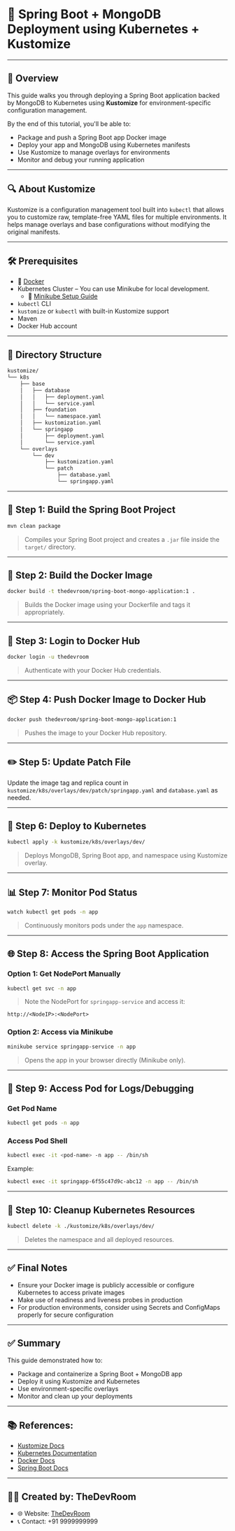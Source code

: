 
# 🚀 Spring Boot + MongoDB Deployment using Kubernetes + Kustomize

---
## 🧾 Overview
This guide walks you through deploying a Spring Boot application backed by MongoDB to Kubernetes using **Kustomize** for environment-specific configuration management.

By the end of this tutorial, you'll be able to:
- Package and push a Spring Boot app Docker image
- Deploy your app and MongoDB using Kubernetes manifests
- Use Kustomize to manage overlays for environments
- Monitor and debug your running application

---
## 🔍 About Kustomize
Kustomize is a configuration management tool built into `kubectl` that allows you to customize raw, template-free YAML files for multiple environments. It helps manage overlays and base configurations without modifying the original manifests.

---
## 🛠 Prerequisites
- 🐳 [Docker](https://github.com/localhost-devel/thedevroom/blob/master/TheDevRoom/docker/docker.md#-installation-guide)
- Kubernetes Cluster – You can use Minikube for local development.
    - 📘 [Minikube Setup Guide](https://github.com/localhost-devel/thedevroom/blob/master/TheDevRoom/kubernetes-setup/setup-k8s/setup_minikube.md)
- `kubectl` CLI
- `kustomize` or `kubectl` with built-in Kustomize support
- Maven
- Docker Hub account

---
## 📁 Directory Structure
```bash
kustomize/
└── k8s
    ├── base
    │   ├── database
    │   │   ├── deployment.yaml
    │   │   └── service.yaml
    │   ├── foundation
    │   │   └── namespace.yaml
    │   ├── kustomization.yaml
    │   └── springapp
    │       ├── deployment.yaml
    │       └── service.yaml
    └── overlays
        └── dev
            ├── kustomization.yaml
            └── patch
                ├── database.yaml
                └── springapp.yaml
```

---
## 🔨 Step 1: Build the Spring Boot Project
```bash
mvn clean package
```
> Compiles your Spring Boot project and creates a `.jar` file inside the `target/` directory.

---
## 🐳 Step 2: Build the Docker Image
```bash
docker build -t thedevroom/spring-boot-mongo-application:1 .
```
> Builds the Docker image using your Dockerfile and tags it appropriately.

---
## 🔐 Step 3: Login to Docker Hub
```bash
docker login -u thedevroom
```
> Authenticate with your Docker Hub credentials.

---
## 📦 Step 4: Push Docker Image to Docker Hub
```bash
docker push thedevroom/spring-boot-mongo-application:1
```
> Pushes the image to your Docker Hub repository.

---
## ✏️ Step 5: Update Patch File
Update the image tag and replica count in `kustomize/k8s/overlays/dev/patch/springapp.yaml` and `database.yaml` as needed.

---
## 🚀 Step 6: Deploy to Kubernetes
```bash
kubectl apply -k kustomize/k8s/overlays/dev/
```
> Deploys MongoDB, Spring Boot app, and namespace using Kustomize overlay.

---
## 📊 Step 7: Monitor Pod Status
```bash
watch kubectl get pods -n app
```
> Continuously monitors pods under the `app` namespace.

---
## 🌐 Step 8: Access the Spring Boot Application

### Option 1: Get NodePort Manually
```bash
kubectl get svc -n app
```
> Note the NodePort for `springapp-service` and access it:
```
http://<NodeIP>:<NodePort>
```

### Option 2: Access via Minikube
```bash
minikube service springapp-service -n app
```
> Opens the app in your browser directly (Minikube only).

---
## 🔎 Step 9: Access Pod for Logs/Debugging

### Get Pod Name
```bash
kubectl get pods -n app
```

### Access Pod Shell
```bash
kubectl exec -it <pod-name> -n app -- /bin/sh
```
Example:
```bash
kubectl exec -it springapp-6f55c47d9c-abc12 -n app -- /bin/sh
```

---
## 🧹 Step 10: Cleanup Kubernetes Resources
```bash
kubectl delete -k ./kustomize/k8s/overlays/dev/
```
> Deletes the namespace and all deployed resources.

---
## ✅ Final Notes
- Ensure your Docker image is publicly accessible or configure Kubernetes to access private images
- Make use of readiness and liveness probes in production
- For production environments, consider using Secrets and ConfigMaps properly for secure configuration

---
## ✅ Summary
This guide demonstrated how to:
- Package and containerize a Spring Boot + MongoDB app
- Deploy it using Kustomize and Kubernetes
- Use environment-specific overlays
- Monitor and clean up your deployments

---
## 📚 References:
- [Kustomize Docs](https://kubectl.docs.kubernetes.io/pages/app_management/introduction.html)
- [Kubernetes Documentation](https://kubernetes.io/docs/)
- [Docker Docs](https://docs.docker.com/)
- [Spring Boot Docs](https://spring.io/projects/spring-boot)

---
## 👨‍💻 Created by: TheDevRoom
- 🌐 Website: [TheDevRoom](https://github.com/localhost-devel/localhost-devel/blob/master/README.md)
- 📞 Contact: +91 9999999999